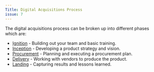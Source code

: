 ```yaml
---
Title: Digital Acquisitions Process
issue: 7
---
```


The digital acquisitions process can be broken up into different phases which are:

* [Ignition](https://github.com/18F/digital-acquisition-playbook/blob/master/pages/process/1-ignition.md) - Building out your team and basic training.
* [Inception](https://github.com/18F/digital-acquisition-playbook/blob/master/pages/process/2-inception.md) - Developing a product strategy and vision.
* [Procurement](https://github.com/18F/digital-acquisition-playbook/blob/master/pages/process/3-procurement.md) - Planning and executing a procurement plan.
* [Delivery](https://github.com/18F/digital-acquisition-playbook/blob/master/pages/process/4-delivery.md) - Working with vendors to produce the product.
* [Landing](https://github.com/18F/digital-acquisition-playbook/blob/master/pages/process/5-landing.md) - Capturing results and lessons learned.
